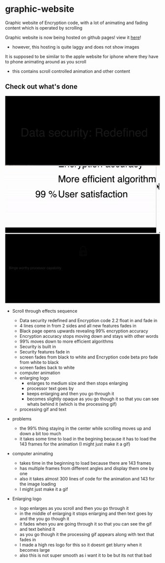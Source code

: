 # graphic-website
Graphic website of Encryption code, with a lot of animating and fading content which is operated by scrolling

Graphic website is now being hosted on github pages! view it [here](https://skparab1.github.io/active-website)!
  - however, this hosting is quite laggy and does not show images

It is supposed to be similar to the apple website for iphone where they have to phone animating around as you scroll
- this contains scroll controlled animation and other content 

## Check out what's done 
![](Encryption_code_website.gif)
![](ezgif.com-gif-maker-1.gif)
![](enlarging.gif)

- Scroll through effects sequence
  - Data security redefined and Encryption code 2.2 float in and fade in
  - 4 lines come in from 2 sides and all new features fades in
  - Black page opens upwards revealing 99% encryption accuracy
  - Encryption accuracy stops moving down and stays with other words
  - 99% moves down to more efficient algorithms
  - Security is built in
  - Security features fade in
  - screen fades from black to white and Encryption code beta pro fade from white to black
  - screen fades back to white
  - computer animation
  - enlarging logo
    - enlarges to medium size and then stops enlarging
    - processor text goes by
    - keeps enlarging and then you go through it
    - becomes slightly opaque as you go though it so that you can see whats behind it (which is the processing gif)
  - processing gif and text

- problems
  - the 99% thing staying in the center while scrolling moves up and down a bit too much
  - it takes some time to load in the begining because it has to load the 143 frames for the animation (I might just make it a gif) 

- computer animating
  - takes time in the beginning to load because there are 143 frames
  - has multiple frames from different angles and display them one by one
  - also it takes almost 300 lines of code for the animation and 143 for the image loading
  - I might just make it a gif

- Enlarging logo
  - logo enlarges as you scroll and then you go through it
  - in the middle of enlarging it stops enlarging and then text goes by and the you go though it
  - it fades when you are going through it so that you can see the gif and text behind it
  - as you go though it the processing gif appears along with text that fades in
  - I made a high res logo for this so it doesnt get blurry when it becomes large
  - also this is not super smooth as i want it to be but its not that bad
